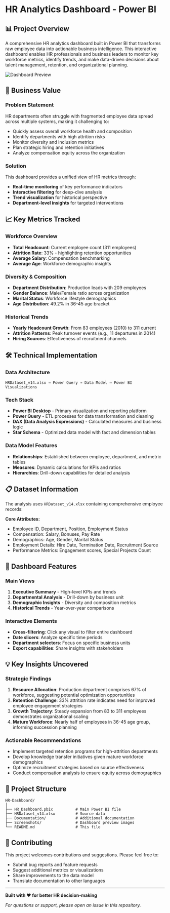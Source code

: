# HR Analytics Dashboard - Power BI

## 📊 Project Overview

A comprehensive HR analytics dashboard built in Power BI that transforms raw employee data into actionable business intelligence. This interactive dashboard enables HR professionals and business leaders to monitor key workforce metrics, identify trends, and make data-driven decisions about talent management, retention, and organizational planning.

![Dashboard Preview](https://github.com/user-attachments/assets/4ada6685-d28b-4e3e-9d66-e0e128888b63)

## 🎯 Business Value

### Problem Statement
HR departments often struggle with fragmented employee data spread across multiple systems, making it challenging to:
- Quickly assess overall workforce health and composition
- Identify departments with high attrition risks
- Monitor diversity and inclusion metrics
- Plan strategic hiring and retention initiatives
- Analyze compensation equity across the organization

### Solution
This dashboard provides a unified view of HR metrics through:
- **Real-time monitoring** of key performance indicators
- **Interactive filtering** for deep-dive analysis
- **Trend visualization** for historical perspective
- **Department-level insights** for targeted interventions


## 📈 Key Metrics Tracked

### Workforce Overview
- **Total Headcount**: Current employee count (311 employees)
- **Attrition Rate**: 33% - highlighting retention opportunities
- **Average Salary**: Compensation benchmarking
- **Average Age**: Workforce demographic insights

### Diversity & Composition
- **Department Distribution**: Production leads with 209 employees
- **Gender Balance**: Male/Female ratio across organization
- **Marital Status**: Workforce lifestyle demographics
- **Age Distribution**: 49.2% in 36-45 age bracket

### Historical Trends
- **Yearly Headcount Growth**: From 83 employees (2010) to 311 current
- **Attrition Patterns**: Peak turnover events (e.g., 11 departures in 2014)
- **Hiring Sources**: Effectiveness of recruitment channels

## 🛠 Technical Implementation

### Data Architecture
```
HRDataset_v14.xlsx → Power Query → Data Model → Power BI Visualizations
```

### Tech Stack
- **Power BI Desktop** - Primary visualization and reporting platform
- **Power Query** - ETL processes for data transformation and cleaning
- **DAX (Data Analysis Expressions)** - Calculated measures and business logic
- **Star Schema** - Optimized data model with fact and dimension tables

### Data Model Features
- **Relationships**: Established between employee, department, and metric tables
- **Measures**: Dynamic calculations for KPIs and ratios
- **Hierarchies**: Drill-down capabilities for detailed analysis

## 📋 Dataset Information

The analysis uses `HRDataset_v14.xlsx` containing comprehensive employee records:

**Core Attributes:**
- Employee ID, Department, Position, Employment Status
- Compensation: Salary, Bonuses, Pay Rate
- Demographics: Age, Gender, Marital Status
- Employment Details: Hire Date, Termination Date, Recruitment Source
- Performance Metrics: Engagement scores, Special Projects Count

## 🎨 Dashboard Features

### Main Views
1. **Executive Summary** - High-level KPIs and trends
2. **Departmental Analysis** - Drill-down by business unit
3. **Demographic Insights** - Diversity and composition metrics
4. **Historical Trends** - Year-over-year comparisons

### Interactive Elements
- **Cross-filtering**: Click any visual to filter entire dashboard
- **Date slicers**: Analyze specific time periods
- **Department selectors**: Focus on specific business units
- **Export capabilities**: Share insights with stakeholders

## 💡 Key Insights Uncovered

### Strategic Findings
1. **Resource Allocation**: Production department comprises 67% of workforce, suggesting potential optimization opportunities
2. **Retention Challenge**: 33% attrition rate indicates need for improved employee engagement strategies
3. **Growth Trajectory**: Steady expansion from 83 to 311 employees demonstrates organizational scaling
4. **Mature Workforce**: Nearly half of employees in 36-45 age group, informing succession planning

### Actionable Recommendations
- Implement targeted retention programs for high-attrition departments
- Develop knowledge transfer initiatives given mature workforce demographics
- Optimize recruitment strategies based on source effectiveness
- Conduct compensation analysis to ensure equity across demographics

## 📁 Project Structure
```
HR-Dashboard/
│
├── HR_Dashboard.pbix          # Main Power BI file
├── HRDataset_v14.xlsx         # Source data
├── Documentation/             # Additional documentation
├── Screenshots/               # Dashboard preview images
└── README.md                  # This file
```

## 🤝 Contributing

This project welcomes contributions and suggestions. Please feel free to:
- Submit bug reports and feature requests
- Suggest additional metrics or visualizations
- Share improvements to the data model
- Translate documentation to other languages

---

**Built with ❤️ for better HR decision-making**

*For questions or support, please open an issue in this repository.*


